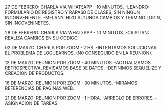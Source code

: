 27 DE FEBRERO: CHARLA VIA WHATSAPP - 10 MINUTOS.
-LEANDRO: FORMULARIO DE REGISTRO Y RAPASO DE CLASES, SIN NINGUN INCONVENIENTE.
-MELANY: HIZO ALGUNOS CAMBIOS Y TERMINO LOGIN, SIN INCOVENINETES.

28 DE FEBRERO: CHARLA VIA WHATSAPP - 10 MINUTOS.
-CRISTIAN: REALIZA CAMBIOS EN SU CODIGO.

02 DE MARZO: CHARLA POR ZOOM - 2 HS.
-INTENTAMOS SOLUCIONAR EL PROBLEMA DE LOGUEARNOS. (NO CONSEGUIDO EN LA REUNION).


12 DE MARZO: REUNION POR ZOOM - 40 MINUTOS.
-ACTUALIZAMOS RETROSPECTIVA, REVISAMOS BASE DE DATOS.
-DEFINIMOS SEQUELIZE Y CREACION DE PRODUCTOS.

16 DE MARZO: REUNION POR ZOOM - 30 MINUTOS.
-MIRAMOS REFERENCIAS DE PAGINAS WEB.


21 DE MARZO: REUNION POR ZOOM - 1 HORA.
-ARREGLO DE ERRORES.
-ASIGNACION DE TAREAS